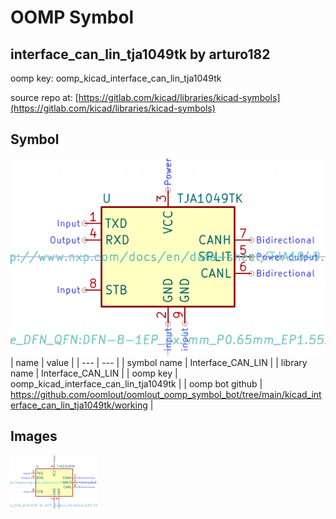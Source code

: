 # OOMP Symbol  
## interface_can_lin_tja1049tk  by arturo182  
  
oomp key: oomp_kicad_interface_can_lin_tja1049tk  
  
source repo at: [https://gitlab.com/kicad/libraries/kicad-symbols](https://gitlab.com/kicad/libraries/kicad-symbols)  
## Symbol  
  
[![working.png](working_600.png)](working.png)  
| name | value | 
| --- | --- | 
| symbol name | Interface_CAN_LIN | 
| library name | Interface_CAN_LIN | 
| oomp key | oomp_kicad_interface_can_lin_tja1049tk | 
| oomp bot github | https://github.com/oomlout/oomlout_oomp_symbol_bot/tree/main/kicad_interface_can_lin_tja1049tk/working | 
## Images  
  
[![working.png](working_140.png)](working.png)  
